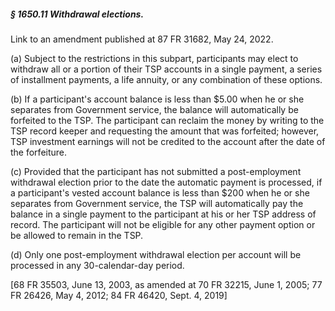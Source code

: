 ##### § 1650.11 Withdrawal elections. #####

Link to an amendment published at 87 FR 31682, May 24, 2022.

(a) Subject to the restrictions in this subpart, participants may elect to withdraw all or a portion of their TSP accounts in a single payment, a series of installment payments, a life annuity, or any combination of these options.

(b) If a participant's account balance is less than $5.00 when he or she separates from Government service, the balance will automatically be forfeited to the TSP. The participant can reclaim the money by writing to the TSP record keeper and requesting the amount that was forfeited; however, TSP investment earnings will not be credited to the account after the date of the forfeiture.

(c) Provided that the participant has not submitted a post-employment withdrawal election prior to the date the automatic payment is processed, if a participant's vested account balance is less than $200 when he or she separates from Government service, the TSP will automatically pay the balance in a single payment to the participant at his or her TSP address of record. The participant will not be eligible for any other payment option or be allowed to remain in the TSP.

(d) Only one post-employment withdrawal election per account will be processed in any 30-calendar-day period.

[68 FR 35503, June 13, 2003, as amended at 70 FR 32215, June 1, 2005; 77 FR 26426, May 4, 2012; 84 FR 46420, Sept. 4, 2019]